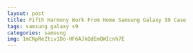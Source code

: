 ```yaml
---
layout: post
title: Fifth Harmony Work From Home Samsung Galaxy S9 Case
tags: samsung galaxy s9
categories: samsung
img: 1mCNpReZtiv1Do-HF6AJkQdEmQWIcnh7E
---
```

